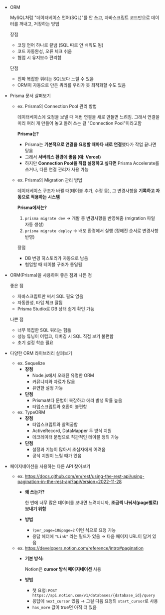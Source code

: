 - ORM
    
    MySQL처럼 "데이터베이스 언어(SQL)"를 안 쓰고, 자바스크립트 코드만으로 데이터를 꺼내고, 저장하는 방법
    
  장점
    
    - 코딩 언어 하나로 끝냄 (SQL 따로 안 배워도 됨)
    - 코드 자동완성, 오류 체크 쉬움
    - 협업 시 유지보수 편리함
    
    단점
    
    - 진짜 복잡한 쿼리는 SQL보다 느릴 수 있음
    - ORM이 자동으로 만든 쿼리를 우리가 못 최적화할 수도 있음
      
- Prisma 문서 살펴보기
    - ex. Prisma의 Connection Pool 관리 방법
        
        데이터베이스에 요청을 보낼 때 매번 연결을 새로 만들면 느려짐. 그래서 연결을 미리 여러 개 만들어 놓고 돌려 쓰는 걸 "Connection Pool"이라고함
        
        **Prisma는?**
        
        - Prisma는 **기본적으로 연결을 요청할 때마다 새로 연결**했다가 작업 끝나면 닫음
        - 그래서 **서버리스 환경에 좋음 (예: Vercel)**
        - 하지만 **Connection Pool을 직접 설정하고 싶다면** Prisma Accelerate를 쓰거나, 다른 연결 관리자 사용 가능
    - ex. Prisma의 Migration 관리 방법
        
        데이터베이스 구조가 바뀔 때(테이블 추가, 수정 등), 그 변경사항을 **기록하고 자동으로 적용하는 시스템**
        
        **Prisma에서는?**
        
        1. `prisma migrate dev` → 개발 중 변경사항을 반영해줌 (migration 파일 자동 생성)
        2. `prisma migrate deploy` → 배포 환경에서 실행 (정해진 순서로 변경사항 반영)
        
        장점
        
        - DB 변경 히스토리가 자동으로 남음
        - 협업할 때 테이블 구조가 통일됨
- ORM(Prisma)을 사용하여 좋은 점과 나쁜 점
    
    좋은 점
    
    - 자바스크립트만 써서 SQL 필요 없음
    - 자동완성, 타입 체크 잘됨
    - Prisma Studio로 DB 상태 쉽게 확인 가능
    
    나쁜 점
    
    - 너무 복잡한 SQL 쿼리는 힘듦
    - 성능 튜닝이 어렵고, 디버깅 시 SQL 직접 보기 불편함
    - 초기 설정 학습 필요
- 다양한 ORM 라이브러리 살펴보기
    - ex. Sequelize
        - **장점**
            - Node.js에서 오래된 유명한 ORM
            - 커뮤니티와 자료가 많음
            - 유연한 설정 가능
        - **단점**
            - Prisma보다 문법이 복잡하고 에러 발생 확률 높음
            - 타입스크립트와 호환이 불편함
    - ex. TypeORM
        - **장점**
            - 타입스크립트와 찰떡궁합
            - ActiveRecord, DataMapper 두 방식 지원
            - 데코레이터 문법으로 직관적인 테이블 정의 가능
        - **단점**
            - 설정과 기능이 많아서 초심자에게 어려움
            - 공식 지원이 느릴 때가 있음
- 페이지네이션을 사용하는 다른 API 찾아보기
    - ex. https://docs.github.com/en/rest/using-the-rest-api/using-pagination-in-the-rest-api?apiVersion=2022-11-28
        - **왜 쓰는가?**
            
            한 번에 너무 많은 데이터를 보내면 느려지니까, **조금씩 나눠서(page별로) 보내기 위함**
            
        - **방법**
            - `?per_page=10&page=2` 이런 식으로 요청 가능
            - 응답 헤더에 `"Link"` 라는 필드가 있음 → 다음 페이지 URL이 담겨 있음
    - ex. https://developers.notion.com/reference/intro#pagination
        - **기본 방식:**
            
            Notion은 **cursor 방식 페이지네이션** 사용
            
        - **방법**
            - 첫 요청: `POST https://api.notion.com/v1/databases/{database_id}/query`
            - 응답에 `next_cursor` 있음 → 그걸 다음 요청의 `start_cursor`로 사용
            - `has_more` 값이 true면 아직 더 있음
